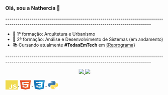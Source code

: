 ### Olá, sou a Nathercia 👋

<p> ------------------------------------------------------------------------------------------------------------------------------------------------------ </p>

- 📜 1ª formação: Arquitetura e Urbanismo
- 📜 2ª formação: Análise e Desenvolvimento de Sistemas (em andamento)
- 📚 Cursando atualmente <b>#TodasEmTech</b> em <a href="https://reprograma.com.br/">{Reprograma}<a/>
  
<p> ------------------------------------------------------------------------------------------------------------------------------------------------------ </p>

<div align="center">  
  <a href="https://github.com/nathercia">
  <img height="180em" src="https://github-readme-stats.vercel.app/api?username=nathercia&show_icons=true&theme=synthwave&include_all_commits=true&count_private=true"/>
  <img height="180em" src="https://github-readme-stats.vercel.app/api/top-langs/?username=nathercia&layout=compact&langs_count=7&theme=synthwave"/>
</div>
  
<div style="display: inline_block"><br>
  <img align="center" alt="Rafa-Js" height="30" width="40" src="https://raw.githubusercontent.com/devicons/devicon/master/icons/javascript/javascript-plain.svg">
  <img align="center" alt="Rafa-HTML" height="30" width="40" src="https://raw.githubusercontent.com/devicons/devicon/master/icons/html5/html5-original.svg">
  <img align="center" alt="Rafa-CSS" height="30" width="40" src="https://raw.githubusercontent.com/devicons/devicon/master/icons/css3/css3-original.svg">
  <img align="center" alt="Rafa-Python" height="30" width="40" src="https://raw.githubusercontent.com/devicons/devicon/master/icons/python/python-original.svg">
</div>
